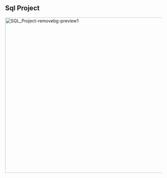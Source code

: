  ## Sql Project 

 
<img width="700" height="500"
alt="SQL_Project-removebg-preview1" src="https://github.com/user-attachments/assets/35ff5054-d219-43cd-8a65-fb4706bac7e5" />
